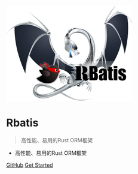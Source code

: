 ![logo](https://raw.githubusercontent.com/rbatis/rbatis/master/logo.png)

# Rbatis

> 高性能、易用的Rust ORM框架

* 高性能、易用的Rust ORM框架

[GitHub](https://github.com/rbatis/rbatis)
[Get Started](#quick-start)